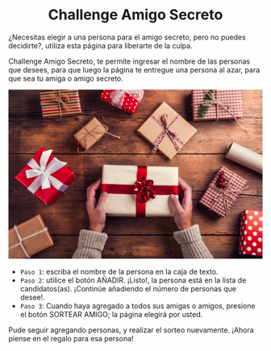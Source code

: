 <h1 align="center">Challenge Amigo Secreto</h1>

¿Necesitas elegir a una persona para el amigo secreto, pero no puedes decidirte?, utiliza esta página para liberarte de la culpa.

Challenge Amigo Secreto, te permite ingresar el nombre de las personas que desees, para que luego la página te entregue una persona al azar, para que sea tu amiga o amigo secreto.

![alt text](amigosecreto.jpg)

- `Paso 1`: escriba el nombre de la persona en la caja de texto.
- `Paso 2`: utilice el botón AÑADIR. ¡Listo!, la persona está en la lista de candidatos(as). ¡Continúe añadiendo el número de personas que desee!.
- `Paso 3`: Cuando haya agregado a todos sus amigas o amigos, presione el botón SORTEAR AMIGO; la página elegirá por usted.

Pude seguir agregando personas, y realizar el sorteo nuevamente. ¡Ahora piense en el regalo para esa persona!